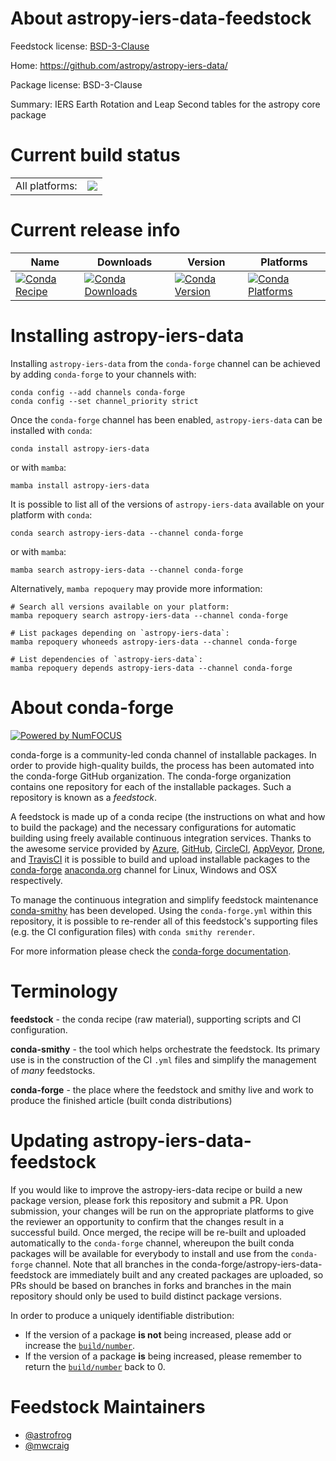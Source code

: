 About astropy-iers-data-feedstock
=================================

Feedstock license: [BSD-3-Clause](https://github.com/conda-forge/astropy-iers-data-feedstock/blob/main/LICENSE.txt)

Home: https://github.com/astropy/astropy-iers-data/

Package license: BSD-3-Clause

Summary: IERS Earth Rotation and Leap Second tables for the astropy core package

Current build status
====================


<table><tr><td>All platforms:</td>
    <td>
      <a href="https://dev.azure.com/conda-forge/feedstock-builds/_build/latest?definitionId=19720&branchName=main">
        <img src="https://dev.azure.com/conda-forge/feedstock-builds/_apis/build/status/astropy-iers-data-feedstock?branchName=main">
      </a>
    </td>
  </tr>
</table>

Current release info
====================

| Name | Downloads | Version | Platforms |
| --- | --- | --- | --- |
| [![Conda Recipe](https://img.shields.io/badge/recipe-astropy--iers--data-green.svg)](https://anaconda.org/conda-forge/astropy-iers-data) | [![Conda Downloads](https://img.shields.io/conda/dn/conda-forge/astropy-iers-data.svg)](https://anaconda.org/conda-forge/astropy-iers-data) | [![Conda Version](https://img.shields.io/conda/vn/conda-forge/astropy-iers-data.svg)](https://anaconda.org/conda-forge/astropy-iers-data) | [![Conda Platforms](https://img.shields.io/conda/pn/conda-forge/astropy-iers-data.svg)](https://anaconda.org/conda-forge/astropy-iers-data) |

Installing astropy-iers-data
============================

Installing `astropy-iers-data` from the `conda-forge` channel can be achieved by adding `conda-forge` to your channels with:

```
conda config --add channels conda-forge
conda config --set channel_priority strict
```

Once the `conda-forge` channel has been enabled, `astropy-iers-data` can be installed with `conda`:

```
conda install astropy-iers-data
```

or with `mamba`:

```
mamba install astropy-iers-data
```

It is possible to list all of the versions of `astropy-iers-data` available on your platform with `conda`:

```
conda search astropy-iers-data --channel conda-forge
```

or with `mamba`:

```
mamba search astropy-iers-data --channel conda-forge
```

Alternatively, `mamba repoquery` may provide more information:

```
# Search all versions available on your platform:
mamba repoquery search astropy-iers-data --channel conda-forge

# List packages depending on `astropy-iers-data`:
mamba repoquery whoneeds astropy-iers-data --channel conda-forge

# List dependencies of `astropy-iers-data`:
mamba repoquery depends astropy-iers-data --channel conda-forge
```


About conda-forge
=================

[![Powered by
NumFOCUS](https://img.shields.io/badge/powered%20by-NumFOCUS-orange.svg?style=flat&colorA=E1523D&colorB=007D8A)](https://numfocus.org)

conda-forge is a community-led conda channel of installable packages.
In order to provide high-quality builds, the process has been automated into the
conda-forge GitHub organization. The conda-forge organization contains one repository
for each of the installable packages. Such a repository is known as a *feedstock*.

A feedstock is made up of a conda recipe (the instructions on what and how to build
the package) and the necessary configurations for automatic building using freely
available continuous integration services. Thanks to the awesome service provided by
[Azure](https://azure.microsoft.com/en-us/services/devops/), [GitHub](https://github.com/),
[CircleCI](https://circleci.com/), [AppVeyor](https://www.appveyor.com/),
[Drone](https://cloud.drone.io/welcome), and [TravisCI](https://travis-ci.com/)
it is possible to build and upload installable packages to the
[conda-forge](https://anaconda.org/conda-forge) [anaconda.org](https://anaconda.org/)
channel for Linux, Windows and OSX respectively.

To manage the continuous integration and simplify feedstock maintenance
[conda-smithy](https://github.com/conda-forge/conda-smithy) has been developed.
Using the ``conda-forge.yml`` within this repository, it is possible to re-render all of
this feedstock's supporting files (e.g. the CI configuration files) with ``conda smithy rerender``.

For more information please check the [conda-forge documentation](https://conda-forge.org/docs/).

Terminology
===========

**feedstock** - the conda recipe (raw material), supporting scripts and CI configuration.

**conda-smithy** - the tool which helps orchestrate the feedstock.
                   Its primary use is in the construction of the CI ``.yml`` files
                   and simplify the management of *many* feedstocks.

**conda-forge** - the place where the feedstock and smithy live and work to
                  produce the finished article (built conda distributions)


Updating astropy-iers-data-feedstock
====================================

If you would like to improve the astropy-iers-data recipe or build a new
package version, please fork this repository and submit a PR. Upon submission,
your changes will be run on the appropriate platforms to give the reviewer an
opportunity to confirm that the changes result in a successful build. Once
merged, the recipe will be re-built and uploaded automatically to the
`conda-forge` channel, whereupon the built conda packages will be available for
everybody to install and use from the `conda-forge` channel.
Note that all branches in the conda-forge/astropy-iers-data-feedstock are
immediately built and any created packages are uploaded, so PRs should be based
on branches in forks and branches in the main repository should only be used to
build distinct package versions.

In order to produce a uniquely identifiable distribution:
 * If the version of a package **is not** being increased, please add or increase
   the [``build/number``](https://docs.conda.io/projects/conda-build/en/latest/resources/define-metadata.html#build-number-and-string).
 * If the version of a package **is** being increased, please remember to return
   the [``build/number``](https://docs.conda.io/projects/conda-build/en/latest/resources/define-metadata.html#build-number-and-string)
   back to 0.

Feedstock Maintainers
=====================

* [@astrofrog](https://github.com/astrofrog/)
* [@mwcraig](https://github.com/mwcraig/)

